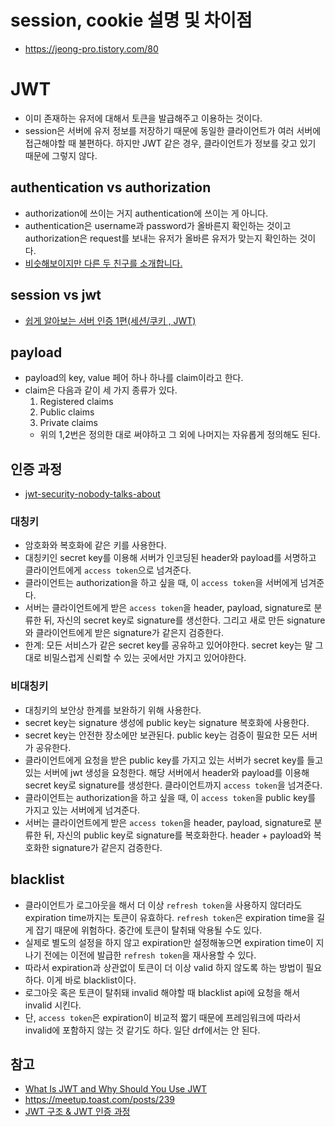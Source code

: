 # session, cookie 설명 및 차이점
- https://jeong-pro.tistory.com/80

# JWT
- 이미 존재하는 유저에 대해서 토큰을 발급해주고 이용하는 것이다.
- session은 서버에 유저 정보를 저장하기 때문에 동일한 클라이언트가 여러 서버에 접근해야할 때 불편하다. 하지만 JWT 같은 경우, 클라이언트가 정보를 갖고 있기 때문에 그렇지 않다.

## authentication vs authorization
- authorization에 쓰이는 거지 authentication에 쓰이는 게 아니다.
- authentication은 username과 password가 올바른지 확인하는 것이고 authorization은 request를 보내는 유저가 올바른 유저가 맞는지 확인하는 것이다.
- [비슷해보이지만 다른 두 친구를 소개합니다.](https://baek.dev/post/24/)

## session vs jwt
- [쉽게 알아보는 서버 인증 1편(세션/쿠키 , JWT)](https://tansfil.tistory.com/58)

## payload
- payload의 key, value 페어 하나 하나를 claim이라고 한다.
- claim은 다음과 같이 세 가지 종류가 있다.
  1. Registered claims
  2. Public claims
  3. Private claims
  - 위의 1,2번은 정의한 대로 써야하고 그 외에 나머지는 자유롭게 정의해도 된다.

## 인증 과정
- [jwt-security-nobody-talks-about](https://www.pingidentity.com/en/company/blog/posts/2019/jwt-security-nobody-talks-about.html)

### 대칭키
- 암호화와 복호화에 같은 키를 사용한다.
- 대칭키인 secret key를 이용해 서버가 인코딩된 header와 payload를 서명하고 클라이언트에게 `access token`으로 넘겨준다.
- 클라이언트는 authorization을 하고 싶을 때, 이 `access token`을 서버에게 넘겨준다.
- 서버는 클라이언트에게 받은 `access token`을 header, payload, signature로 분류한 뒤, 자신의 secret key로 signature를 생선한다. 그리고 새로 만든 signature와 클라이언트에게 받은 signature가 같은지 검증한다.
- 한계: 모든 서비스가 같은 secret key를 공유하고 있어야한다. secret key는 말 그대로 비밀스럽게 신뢰할 수 있는 곳에서만 가지고 있어야한다.

### 비대칭키
- 대칭키의 보안상 한계를 보완하기 위해 사용한다.
- secret key는 signature 생성에 public key는 signature 복호화에 사용한다.
- secret key는 안전한 장소에만 보관된다. public key는 검증이 필요한 모든 서버가 공유한다.
- 클라이언트에게 요청을 받은 public key를 가지고 있는 서버가 secret key를 들고 있는 서버에 jwt 생성을 요청한다. 해당 서버에서 header와 payload를 이용해 secret key로 signature를 생성한다. 클라이언트까지 `access token`을 넘겨준다.
- 클라이언트는 authorization을 하고 싶을 때, 이 `access token`을 public key를 가지고 있는 서버에게 넘겨준다.
- 서버는 클라이언트에게 받은 `access token`을 header, payload, signature로 분류한 뒤, 자신의 public key로 signature를 복호화한다. header + payload와 복호화한 signature가 같은지 검증한다.

## blacklist
- 클라이언트가 로그아웃을 해서 더 이상 `refresh token`을 사용하지 않더라도 expiration time까지는 토큰이 유효하다. `refresh token`은 expiration time을 길게 잡기 때문에 위험하다. 중간에 토큰이 탈취돼 악용될 수도 있다.
- 실제로 별도의 설정을 하지 않고 expiration만 설정해놓으면 expiration time이 지나기 전에는 이전에 발급한 `refresh token`을 재사용할 수 있다.
- 따라서 expiration과 상관없이 토큰이 더 이상 valid 하지 않도록 하는 방법이 필요하다. 이게 바로 blacklist이다.
- 로그아웃 혹은 토큰이 탈취돼 invalid 해야할 때 blacklist api에 요청을 해서 invalid 시킨다.
- 단, `access token`은 expiration이 비교적 짧기 때문에 프레임워크에 따라서 invalid에 포함하지 않는 것 같기도 하다. 일단 drf에서는 안 된다.

## 참고
- [What Is JWT and Why Should You Use JWT](https://www.youtube.com/watch?v=7Q17ubqLfaM)
- https://meetup.toast.com/posts/239
- [JWT 구조 & JWT 인증 과정](https://velog.io/@zz3n/HTTP-%EC%9D%B8%EC%A6%9D-JWT)